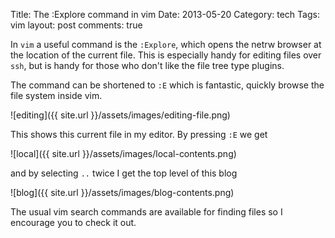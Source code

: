 Title: The :Explore command in vim
Date: 2013-05-20
Category: tech
Tags: vim
layout: post
comments: true



In `vim` a useful command is the `:Explore`, which opens the netrw browser at the location of the current file. This is especially handy for editing files over `ssh`, but is handy for those who don't like the file tree type plugins.

The command can be shortened to `:E` which is fantastic, quickly browse the file system inside vim.

<!--more-->

![editing]({{ site.url }}/assets/images/editing-file.png)

This shows this current file in my editor. By pressing `:E` we get


![local]({{ site.url }}/assets/images/local-contents.png)

and by selecting `..` twice I get the top level of this blog

![blog]({{ site.url }}/assets/images/blog-contents.png)

The usual vim search commands are available for finding files so I encourage you to check it out.


